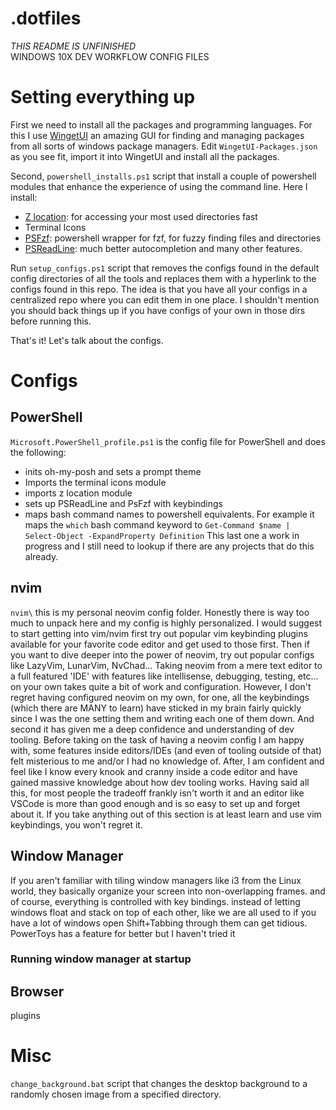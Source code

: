 # .dotfiles
*THIS README IS UNFINISHED*  
WINDOWS 10X DEV WORKFLOW CONFIG FILES 


# Setting everything up
First we need to install all the packages and programming languages. For this I use [WingetUI]() an amazing GUI for finding and managing packages from all sorts of windows package managers.
Edit `WingetUI-Packages.json` as you see fit, import it into WingetUI and install all the packages.

Second, `powershell_installs.ps1` script that install a couple of powershell modules that enhance the experience of using the command line. Here I install:
- [Z location](https://github.com/vors/ZLocation): for accessing your most used directories fast
- Terminal Icons
- [PSFzf](https://github.com/kelleyma49/PSFzf): powershell wrapper for fzf, for fuzzy finding files and directories
- [PSReadLine](https://github.com/PowerShell/PSReadLine): much better autocompletion and many other features.

Run `setup_configs.ps1` script that removes the configs found in the default config directories  of all the tools and replaces them with a hyperlink to the configs found in this repo.
The idea is that you have all your configs in a centralized repo where you can edit them in one place.
I shouldn't mention you should back things up if you have configs of your own in those dirs before running this.

That's it! Let's talk about the configs.

# Configs
## PowerShell
`Microsoft.PowerShell_profile.ps1` is the config file for PowerShell and does the following:
- inits oh-my-posh and sets a  prompt theme
- Imports the terminal icons module
- imports z location module
- sets up PSReadLine and PsFzf with keybindings
- maps bash command names to powershell equivalents. For example it maps the `which` bash command keyword to `Get-Command $name | Select-Object -ExpandProperty Definition`
This last one a work in progress and I still need to lookup if there are any projects that do this already.

## nvim
`nvim\` this is my personal neovim config folder. Honestly there is way too much to unpack here and my config is highly personalized. I would suggest to start getting into vim/nvim first try out popular vim keybinding plugins available for your favorite code editor and get used to those first.
Then if you want to dive deeper into the power of neovim, try out popular configs like LazyVim, LunarVim, NvChad... Taking neovim from a mere text editor to a full featured 'IDE' with features like intellisense, debugging, testing, etc... on your own takes quite a bit of work and configuration.
However, I don't regret having configured neovim on my own, for one, all the keybindings (which there are MANY to learn) have sticked in my brain fairly quickly since I was the one setting them and writing each one of them down.
And second it has given me a deep confidence and understanding of dev tooling. 
Before taking on the task of having a neovim config I am happy with, some features inside editors/IDEs (and even of tooling outside of that) felt misterious to me and/or I had no knowledge of. After, I am confident and feel like I know every knook and cranny inside a code editor and have gained massive knowledge about how dev tooling works.
Having said all this, for most people the tradeoff frankly isn't worth it and an editor like VSCode is more than good enough and is so easy to set up and forget about it.
If you take anything out of this section is at least learn and use vim keybindings, you won't regret it. 

## Window Manager
If you aren't familiar with tiling window managers like i3 from the Linux world, they basically organize your screen into non-overlapping frames. 
and of course, everything is controlled with key bindings.
instead of letting windows float and stack on top of each other, like we are all used to
if you have a lot of windows open Shift+Tabbing through them can get tidious.
PowerToys has a feature for better but I haven't tried it
### Running window manager at startup


## Browser 
plugins
# Misc
`change_background.bat` script that changes the desktop background to a randomly chosen image from a specified directory. 
